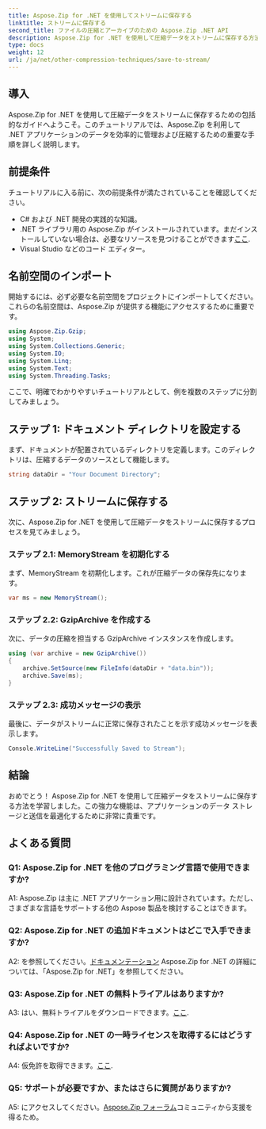 ```yaml
---
title: Aspose.Zip for .NET を使用してストリームに保存する
linktitle: ストリームに保存する
second_title: ファイルの圧縮とアーカイブのための Aspose.Zip .NET API
description: Aspose.Zip for .NET を使用して圧縮データをストリームに保存する方法を学習します。このステップバイステップ ガイドを使用して、.NET 開発スキルを強化してください。
type: docs
weight: 12
url: /ja/net/other-compression-techniques/save-to-stream/
---
```

## 導入

Aspose.Zip for .NET を使用して圧縮データをストリームに保存するための包括的なガイドへようこそ。このチュートリアルでは、Aspose.Zip を利用して .NET アプリケーションのデータを効率的に管理および圧縮するための重要な手順を詳しく説明します。

## 前提条件

チュートリアルに入る前に、次の前提条件が満たされていることを確認してください。

- C# および .NET 開発の実践的な知識。
-  .NET ライブラリ用の Aspose.Zip がインストールされています。まだインストールしていない場合は、必要なリソースを見つけることができます[ここ](https://releases.aspose.com/zip/net/).
- Visual Studio などのコード エディター。

## 名前空間のインポート

開始するには、必ず必要な名前空間をプロジェクトにインポートしてください。これらの名前空間は、Aspose.Zip が提供する機能にアクセスするために重要です。

```csharp
using Aspose.Zip.Gzip;
using System;
using System.Collections.Generic;
using System.IO;
using System.Linq;
using System.Text;
using System.Threading.Tasks;
```

ここで、明確でわかりやすいチュートリアルとして、例を複数のステップに分割してみましょう。

## ステップ 1: ドキュメント ディレクトリを設定する

まず、ドキュメントが配置されているディレクトリを定義します。このディレクトリは、圧縮するデータのソースとして機能します。

```csharp
string dataDir = "Your Document Directory";
```

## ステップ 2: ストリームに保存する

次に、Aspose.Zip for .NET を使用して圧縮データをストリームに保存するプロセスを見てみましょう。

### ステップ 2.1: MemoryStream を初期化する

まず、MemoryStream を初期化します。これが圧縮データの保存先になります。

```csharp
var ms = new MemoryStream();
```

### ステップ 2.2: GzipArchive を作成する

次に、データの圧縮を担当する GzipArchive インスタンスを作成します。

```csharp
using (var archive = new GzipArchive())
{
    archive.SetSource(new FileInfo(dataDir + "data.bin"));
    archive.Save(ms);
}
```

### ステップ 2.3: 成功メッセージの表示

最後に、データがストリームに正常に保存されたことを示す成功メッセージを表示します。

```csharp
Console.WriteLine("Successfully Saved to Stream");
```

## 結論

おめでとう！ Aspose.Zip for .NET を使用して圧縮データをストリームに保存する方法を学習しました。この強力な機能は、アプリケーションのデータ ストレージと送信を最適化するために非常に貴重です。

## よくある質問

### Q1: Aspose.Zip for .NET を他のプログラミング言語で使用できますか?

A1: Aspose.Zip は主に .NET アプリケーション用に設計されています。ただし、さまざまな言語をサポートする他の Aspose 製品を検討することはできます。

### Q2: Aspose.Zip for .NET の追加ドキュメントはどこで入手できますか?

 A2: を参照してください。[ドキュメンテーション](https://reference.aspose.com/zip/net/) Aspose.Zip for .NET の詳細については、「Aspose.Zip for .NET」を参照してください。

### Q3: Aspose.Zip for .NET の無料トライアルはありますか?

 A3: はい、無料トライアルをダウンロードできます。[ここ](https://releases.aspose.com/).

### Q4: Aspose.Zip for .NET の一時ライセンスを取得するにはどうすればよいですか?

 A4: 仮免許を取得できます。[ここ](https://purchase.aspose.com/temporary-license/).

### Q5: サポートが必要ですか、またはさらに質問がありますか?

 A5: にアクセスしてください。[Aspose.Zip フォーラム](https://forum.aspose.com/c/zip/37)コミュニティから支援を得るため。